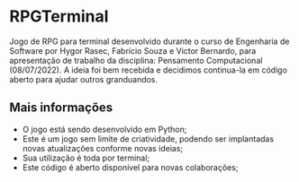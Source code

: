 # RPGTerminal

Jogo de RPG para terminal desenvolvido durante o curso de Engenharia de Software por Hygor Rasec, Fabrício Souza e Victor Bernardo, para apresentação de trabalho da disciplina: Pensamento Computacional (08/07/2022). A ideia foi bem recebida e decidimos continua-la em código aberto para ajudar outros granduandos.

## Mais informações

 - O jogo está sendo desenvolvido em Python;
 - Este é um jogo sem limite de criatividade, podendo ser implantadas novas atualizações conforme novas ideias;
 - Sua utilização é toda por terminal;
 - Este código é aberto disponível para novas colaborações;
 